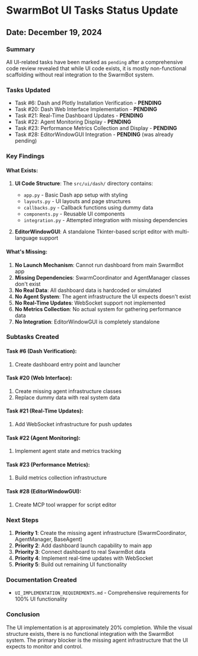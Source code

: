 # SwarmBot UI Tasks Status Update

## Date: December 19, 2024

### Summary
All UI-related tasks have been marked as `pending` after a comprehensive code review revealed that while UI code exists, it is mostly non-functional scaffolding without real integration to the SwarmBot system.

### Tasks Updated
- Task #6: Dash and Plotly Installation Verification - **PENDING**
- Task #20: Dash Web Interface Implementation - **PENDING**
- Task #21: Real-Time Dashboard Updates - **PENDING**
- Task #22: Agent Monitoring Display - **PENDING**
- Task #23: Performance Metrics Collection and Display - **PENDING**
- Task #28: EditorWindowGUI Integration - **PENDING** (was already pending)

### Key Findings

#### What Exists:
1. **UI Code Structure**: The `src/ui/dash/` directory contains:
   - `app.py` - Basic Dash app setup with styling
   - `layouts.py` - UI layouts and page structures
   - `callbacks.py` - Callback functions using dummy data
   - `components.py` - Reusable UI components
   - `integration.py` - Attempted integration with missing dependencies

2. **EditorWindowGUI**: A standalone Tkinter-based script editor with multi-language support

#### What's Missing:
1. **No Launch Mechanism**: Cannot run dashboard from main SwarmBot app
2. **Missing Dependencies**: SwarmCoordinator and AgentManager classes don't exist
3. **No Real Data**: All dashboard data is hardcoded or simulated
4. **No Agent System**: The agent infrastructure the UI expects doesn't exist
5. **No Real-Time Updates**: WebSocket support not implemented
6. **No Metrics Collection**: No actual system for gathering performance data
7. **No Integration**: EditorWindowGUI is completely standalone

### Subtasks Created

#### Task #6 (Dash Verification):
1. Create dashboard entry point and launcher

#### Task #20 (Web Interface):
1. Create missing agent infrastructure classes
2. Replace dummy data with real system data

#### Task #21 (Real-Time Updates):
1. Add WebSocket infrastructure for push updates

#### Task #22 (Agent Monitoring):
1. Implement agent state and metrics tracking

#### Task #23 (Performance Metrics):
1. Build metrics collection infrastructure

#### Task #28 (EditorWindowGUI):
1. Create MCP tool wrapper for script editor

### Next Steps
1. **Priority 1**: Create the missing agent infrastructure (SwarmCoordinator, AgentManager, BaseAgent)
2. **Priority 2**: Add dashboard launch capability to main app
3. **Priority 3**: Connect dashboard to real SwarmBot data
4. **Priority 4**: Implement real-time updates with WebSocket
5. **Priority 5**: Build out remaining UI functionality

### Documentation Created
- `UI_IMPLEMENTATION_REQUIREMENTS.md` - Comprehensive requirements for 100% UI functionality

### Conclusion
The UI implementation is at approximately 20% completion. While the visual structure exists, there is no functional integration with the SwarmBot system. The primary blocker is the missing agent infrastructure that the UI expects to monitor and control.
